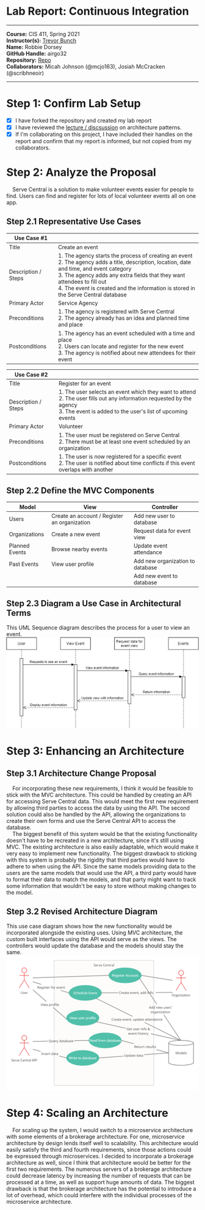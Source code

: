 # Lab Report: Continuous Integration
___
**Course:** CIS 411, Spring 2021  
**Instructor(s):** [Trevor Bunch](https://github.com/trevordbunch)  
**Name:** Robbie Dorsey  
**GitHub Handle:** airgo32  
**Repository:** [Repo](https://github.com/airgo32/cis411_lab2_arch)   
**Collaborators:** Micah Johnson (@mcjo163), Josiah McCracken (@scribhneoir)
___

# Step 1: Confirm Lab Setup
- [X] I have forked the repository and created my lab report
- [X] I have reviewed the [lecture / discsussion](../assets/04p1_SolutionArchitectures.pdf) on architecture patterns.
- [X] If I'm collaborating on this project, I have included their handles on the report and confirm that my report is informed, but not copied from my collaborators.

# Step 2: Analyze the Proposal
&nbsp;&nbsp;&nbsp;&nbsp;Serve Central is a solution to make volunteer events easier for people to find. Users can find and register for lots of local volunteer events all on one app.

## Step 2.1 Representative Use Cases  

| Use Case #1 | |
|---|---|
| Title | Create an event |
| Description / Steps | 1. The agency starts the process of creating an event<br>2. The agency adds a title, description, location, date and time, and event category<br>3. The agency adds any extra fields that they want attendees to fill out<br>4. The event is created and the information is stored in the Serve Central database|
| Primary Actor | Service Agency |
| Preconditions | 1. The agency is registered with Serve Central<br>2. The agency already has an idea and planned time and place |
| Postconditions | 1. The agency has an event scheduled with a time and place<br>2. Users can locate and register for the new event<br>3. The agency is notified about new attendees for their event |

| Use Case #2 | |
|---|---|
| Title | Register for an event |
| Description / Steps | 1. The user selects an event which they want to attend<br>2. The user fills out any information requested by the agency<br>3. The event is added to the user's list of upcoming events |
| Primary Actor | Volunteer |
| Preconditions | 1. The user must be registered on Serve Central<br>2. There must be at least one event scheduled by an organization |
| Postconditions | 1. The user is now registered for a specific event<br>2. The user is notified about time conflicts if this event overlaps with another |

## Step 2.2 Define the MVC Components

| Model | View | Controller |
|---|---|---|
| Users | Create an account / Register an organization | Add new user to database |
| Organizations | Create a new event | Request data for event view |
| Planned Events | Browse nearby events | Update event attendance |
| Past Events | View user profile | Add new organization to database |
|  |  | Add new event to database |

## Step 2.3 Diagram a Use Case in Architectural Terms
This UML Sequence diagram describes the process for a user to view an event.    
![UML Sequence Diagram](..\assets\View_Event_UML_Sequence_Diagram.jpg "UML Sequence Diagram for viewing an event")  

# Step 3: Enhancing an Architecture

## Step 3.1 Architecture Change Proposal
&nbsp;&nbsp;&nbsp;&nbsp;For incorporating these new requirements, I think it would be feasible to stick with the MVC architecture. This could be handled by creating an API for accessing Serve Central data. This would meet the first new requirement by allowing third parties to access the data by using the API. The second solution could also be handled by the API, allowing the organizations to create their own forms and use the Serve Central API to access the database.     
&nbsp;&nbsp;&nbsp;&nbsp;The biggest benefit of this system would be that the existing functionality doesn't have to be recreated in a new architecture, since it's still using MVC. The existing architecture is also easily adaptable, which would make it very easy to implement new functionality. The biggest drawback to sticking with this system is probably the rigidity that third parties would have to adhere to when using the API. Since the same models providing data to the users are the same models that would use the API, a third party would have to format their data to match the models, and that party might want to track some information that wouldn't be easy to store without making changes to the model.

## Step 3.2 Revised Architecture Diagram
This use case diagram shows how the new functionality would be incorporated alongside the existing uses. Using MVC architecture, the custom built interfaces using the API would serve as the views. The controllers would update the database and the models should stay the same.
![Use Case Diagram](..\assets\Revised_Serve_Central_use_case_diagram.png "Updated Serve Central use case diagram")  

# Step 4: Scaling an Architecture
&nbsp;&nbsp;&nbsp;&nbsp;For scaling up the system, I would switch to a microservice architecture with some elements of a brokerage architecture. For one, microservice architecture by design lends itself well to scalability. This architecture would easily satisfy the third and fourth requirements, since those actions could be expressed through microservices. I decided to incorporate a brokerage architecture as well, since I think that architecture would be better for the first two requirements. The numerous servers of a brokerage architecture could decrease latency by increasing the number of requests that can be processed at a time, as well as support huge amounts of data. The biggest drawback is that the brokerage architecture has the potential to introduce a lot of overhead, which could interfere with the individual processes of the microservice architecture.
